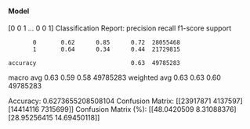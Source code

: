 #### Model
[0 0 1 ... 0 0 1]
Classification Report:
              precision    recall  f1-score   support

           0       0.62      0.85      0.72  28055468
           1       0.64      0.34      0.44  21729815

    accuracy                           0.63  49785283
   macro avg       0.63      0.59      0.58  49785283
weighted avg       0.63      0.63      0.60  49785283

Accuracy: 0.6273655208508104
Confusion Matrix:
[[23917871  4137597]
 [14414116  7315699]]
Confusion Matrix (%):
[[48.0420509   8.31088376]
 [28.95256415 14.69450118]]
